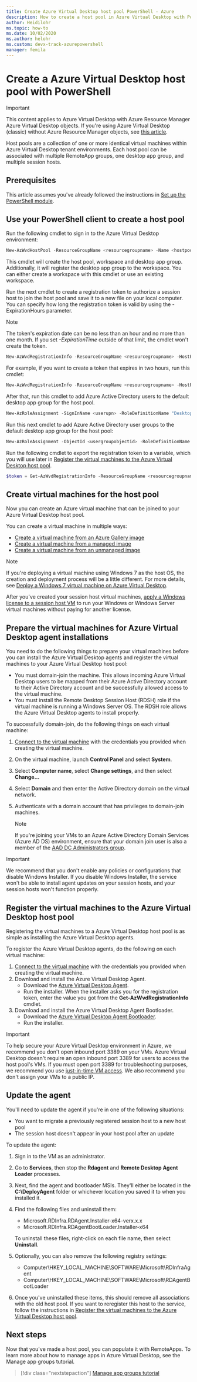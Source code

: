 ```yaml
---
title: Create Azure Virtual Desktop host pool PowerShell - Azure
description: How to create a host pool in Azure Virtual Desktop with PowerShell cmdlets.
author: Heidilohr
ms.topic: how-to
ms.date: 10/02/2020
ms.author: helohr 
ms.custom: devx-track-azurepowershell
manager: femila
---
```

# Create a Azure Virtual Desktop host pool with PowerShell

>[!IMPORTANT]
>This content applies to Azure Virtual Desktop with Azure Resource Manager Azure Virtual Desktop objects. If you're using Azure Virtual Desktop (classic) without Azure Resource Manager objects, see [this article](./virtual-desktop-fall-2019/create-host-pools-powershell-2019.md).

Host pools are a collection of one or more identical virtual machines within Azure Virtual Desktop tenant environments. Each host pool can be associated with multiple RemoteApp groups, one desktop app group, and multiple session hosts.

## Prerequisites

This article assumes you've already followed the instructions in [Set up the PowerShell module](powershell-module.md).

## Use your PowerShell client to create a host pool

Run the following cmdlet to sign in to the Azure Virtual Desktop environment:

```powershell
New-AzWvdHostPool -ResourceGroupName <resourcegroupname> -Name <hostpoolname> -WorkspaceName <workspacename> -HostPoolType <Pooled|Personal> -LoadBalancerType <BreadthFirst|DepthFirst|Persistent> -Location <region> -DesktopAppGroupName <appgroupname>
```

This cmdlet will create the host pool, workspace and desktop app group. Additionally, it will register the desktop app group to the workspace. You can either create a workspace with this cmdlet or use an existing workspace.

Run the next cmdlet to create a registration token to authorize a session host to join the host pool and save it to a new file on your local computer. You can specify how long the registration token is valid by using the -ExpirationHours parameter.

>[!NOTE]
>The token's expiration date can be no less than an hour and no more than one month. If you set *-ExpirationTime* outside of that limit, the cmdlet won't create the token.

```powershell
New-AzWvdRegistrationInfo -ResourceGroupName <resourcegroupname> -HostPoolName <hostpoolname> -ExpirationTime $((get-date).ToUniversalTime().AddDays(1).ToString('yyyy-MM-ddTHH:mm:ss.fffffffZ'))
```

For example, if you want to create a token that expires in two hours, run this cmdlet:

```powershell
New-AzWvdRegistrationInfo -ResourceGroupName <resourcegroupname> -HostPoolName <hostpoolname> -ExpirationTime $((get-date).ToUniversalTime().AddHours(2).ToString('yyyy-MM-ddTHH:mm:ss.fffffffZ'))
```

After that, run this cmdlet to add Azure Active Directory users to the default desktop app group for the host pool.

```powershell
New-AzRoleAssignment -SignInName <userupn> -RoleDefinitionName "Desktop Virtualization User" -ResourceName <hostpoolname+"-DAG"> -ResourceGroupName <resourcegroupname> -ResourceType 'Microsoft.DesktopVirtualization/applicationGroups'
```

Run this next cmdlet to add Azure Active Directory user groups to the default desktop app group for the host pool:

```powershell
New-AzRoleAssignment -ObjectId <usergroupobjectid> -RoleDefinitionName "Desktop Virtualization User" -ResourceName <hostpoolname+"-DAG"> -ResourceGroupName <resourcegroupname> -ResourceType 'Microsoft.DesktopVirtualization/applicationGroups'
```

Run the following cmdlet to export the registration token to a variable, which you will use later in [Register the virtual machines to the Azure Virtual Desktop host pool](#register-the-virtual-machines-to-the-azure-virtual-desktop-host-pool).

```powershell
$token = Get-AzWvdRegistrationInfo -ResourceGroupName <resourcegroupname> -HostPoolName <hostpoolname>
```

## Create virtual machines for the host pool

Now you can create an Azure virtual machine that can be joined to your Azure Virtual Desktop host pool.

You can create a virtual machine in multiple ways:

- [Create a virtual machine from an Azure Gallery image](../virtual-machines/windows/quick-create-portal.md#create-virtual-machine)
- [Create a virtual machine from a managed image](../virtual-machines/windows/create-vm-generalized-managed.md)
- [Create a virtual machine from an unmanaged image](https://github.com/Azure/azure-quickstart-templates/tree/master/quickstarts/microsoft.compute/vm-user-image-data-disks)

>[!NOTE]
>If you're deploying a virtual machine using Windows 7 as the host OS, the creation and deployment process will be a little different. For more details, see [Deploy a Windows 7 virtual machine on Azure Virtual Desktop](./virtual-desktop-fall-2019/deploy-windows-7-virtual-machine.md).

After you've created your session host virtual machines, [apply a Windows license to a session host VM](./apply-windows-license.md#apply-a-windows-license-to-a-session-host-vm) to run your Windows or Windows Server virtual machines without paying for another license.

## Prepare the virtual machines for Azure Virtual Desktop agent installations

You need to do the following things to prepare your virtual machines before you can install the Azure Virtual Desktop agents and register the virtual machines to your Azure Virtual Desktop host pool:

- You must domain-join the machine. This allows incoming Azure Virtual Desktop users to be mapped from their Azure Active Directory account to their Active Directory account and be successfully allowed access to the virtual machine.
- You must install the Remote Desktop Session Host (RDSH) role if the virtual machine is running a Windows Server OS. The RDSH role allows the Azure Virtual Desktop agents to install properly.

To successfully domain-join, do the following things on each virtual machine:

1. [Connect to the virtual machine](../virtual-machines/windows/quick-create-portal.md#connect-to-virtual-machine) with the credentials you provided when creating the virtual machine.
2. On the virtual machine, launch **Control Panel** and select **System**.
3. Select **Computer name**, select **Change settings**, and then select **Change…**
4. Select **Domain** and then enter the Active Directory domain on the virtual network.
5. Authenticate with a domain account that has privileges to domain-join machines.

    >[!NOTE]
    > If you're joining your VMs to an Azure Active Directory Domain Services (Azure AD DS) environment, ensure that your domain join user is also a member of the [AAD DC Administrators group](../active-directory-domain-services/tutorial-create-instance-advanced.md#configure-an-administrative-group).

>[!IMPORTANT]
>We recommend that you don't enable any policies or configurations that disable Windows Installer. If you disable Windows Installer, the service won't be able to install agent updates on your session hosts, and your session hosts won't function properly.

## Register the virtual machines to the Azure Virtual Desktop host pool

Registering the virtual machines to a Azure Virtual Desktop host pool is as simple as installing the Azure Virtual Desktop agents.

To register the Azure Virtual Desktop agents, do the following on each virtual machine:

1. [Connect to the virtual machine](../virtual-machines/windows/quick-create-portal.md#connect-to-virtual-machine) with the credentials you provided when creating the virtual machine.
2. Download and install the Azure Virtual Desktop Agent.
   - Download the [Azure Virtual Desktop Agent](https://query.prod.cms.rt.microsoft.com/cms/api/am/binary/RWrmXv).
   - Run the installer. When the installer asks you for the registration token, enter the value you got from the **Get-AzWvdRegistrationInfo** cmdlet.
3. Download and install the Azure Virtual Desktop Agent Bootloader.
   - Download the [Azure Virtual Desktop Agent Bootloader](https://query.prod.cms.rt.microsoft.com/cms/api/am/binary/RWrxrH).
   - Run the installer.

>[!IMPORTANT]
>To help secure your Azure Virtual Desktop environment in Azure, we recommend you don't open inbound port 3389 on your VMs. Azure Virtual Desktop doesn't require an open inbound port 3389 for users to access the host pool's VMs. If you must open port 3389 for troubleshooting purposes, we recommend you use [just-in-time VM access](../security-center/security-center-just-in-time.md). We also recommend you don't assign your VMs to a public IP.

## Update the agent

You'll need to update the agent if you're in one of the following situations:

- You want to migrate a previously registered session host to a new host pool
- The session host doesn't appear in your host pool after an update

To update the agent:

1. Sign in to the VM as an administrator.
2. Go to **Services**, then stop the **Rdagent** and **Remote Desktop Agent Loader** processes.
3. Next, find the agent and bootloader MSIs. They'll either be located in the **C:\DeployAgent** folder or whichever location you saved it to when you installed it.
4. Find the following files and uninstall them:
     
     - Microsoft.RDInfra.RDAgent.Installer-x64-verx.x.x
     - Microsoft.RDInfra.RDAgentBootLoader.Installer-x64

   To uninstall these files, right-click on each file name, then select **Uninstall**.
5. Optionally, you can also remove the following registry settings:
     
     - Computer\HKEY_LOCAL_MACHINE\SOFTWARE\Microsoft\RDInfraAgent
     - Computer\HKEY_LOCAL_MACHINE\SOFTWARE\Microsoft\RDAgentBootLoader

6. Once you've uninstalled these items, this should remove all associations with the old host pool. If you want to reregister this host to the service, follow the instructions in [Register the virtual machines to the Azure Virtual Desktop host pool](create-host-pools-powershell.md#register-the-virtual-machines-to-the-azure-virtual-desktop-host-pool).


## Next steps

Now that you've made a host pool, you can populate it with RemoteApps. To learn more about how to manage apps in Azure Virtual Desktop, see the Manage app groups tutorial.

> [!div class="nextstepaction"]
> [Manage app groups tutorial](./manage-app-groups.md)
